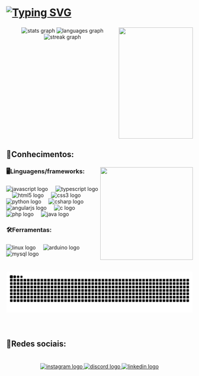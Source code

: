 <h1 align="left"><a href="https://git.io/typing-svg"><img src="https://readme-typing-svg.demolab.com?font=Fira+Code&size=30&pause=1000&color=F76C00&width=435&lines=Ol%C3%A1%F0%9F%91%8B%2C+bem+vindo+ao+meu+GitHub!;%F0%9F%91%BESou+o+Pedro+Lucas!+" alt="Typing SVG" /></a></h1>

###

<img align="right" height="300" width="200" src="https://media.giphy.com/media/v1.Y2lkPTc5MGI3NjExNG03Yjh3c3YyN2tkOTM1OGRzdXFxMW0wa2xqNHAxN2RyanEybm9zZSZlcD12MV9pbnRlcm5hbF9naWZfYnlfaWQmY3Q9cw/Z2NXSNmbgcE21zbVyZ/giphy.gif"  />

###

<div align="center">
  <img src="https://github-readme-stats.vercel.app/api?username=pEdrolgdcm&hide_title=false&hide_rank=false&show_icons=true&include_all_commits=true&count_private=true&disable_animations=false&theme=dracula&locale=en&hide_border=false&order=1" height="140" alt="stats graph"  />
  <img src="https://github-readme-stats.vercel.app/api/top-langs?username=pEdrolgdcm&locale=en&hide_title=false&layout=compact&card_width=320&langs_count=5&theme=dracula&hide_border=false&order=2" height="140" alt="languages graph"  />
  <img src="https://streak-stats.demolab.com?user=pEdrolgdcm&locale=en&mode=daily&theme=dark&hide_border=false&border_radius=5&order=3" height="150" alt="streak graph"  />
</div>

###

<br clear="both">

<h2 align="left">🧠Conhecimentos:</h2>

###

<img align="right" height="250" width="250" src="https://media.giphy.com/media/v1.Y2lkPTc5MGI3NjExazUzaWVmM2lnb2ZxaTlld3Iwdmh6Yms1YjdxYmFhMG5rcmFkZnZsZyZlcD12MV9pbnRlcm5hbF9naWZfYnlfaWQmY3Q9cw/n881nu8KO2tJ5VtJ7U/giphy.gif"  />

###

<h3 align="left">🖥️Linguagens/frameworks:</h3>

###

<div align="left">
  <img src="https://cdn.jsdelivr.net/gh/devicons/devicon/icons/javascript/javascript-original.svg" height="40" alt="javascript logo"  />
  <img width="12" />
  <img src="https://cdn.jsdelivr.net/gh/devicons/devicon/icons/typescript/typescript-original.svg" height="40" alt="typescript logo"  />
  <img width="12" />
  <img src="https://cdn.jsdelivr.net/gh/devicons/devicon/icons/html5/html5-original.svg" height="40" alt="html5 logo"  />
  <img width="12" />
  <img src="https://cdn.jsdelivr.net/gh/devicons/devicon/icons/css3/css3-original.svg" height="40" alt="css3 logo"  />
  <img width="12" />
  <img src="https://cdn.jsdelivr.net/gh/devicons/devicon/icons/python/python-original.svg" height="40" alt="python logo"  />
  <img width="12" />
  <img src="https://cdn.jsdelivr.net/gh/devicons/devicon/icons/csharp/csharp-original.svg" height="40" alt="csharp logo"  />
  <img width="12" />
  <img src="https://cdn.jsdelivr.net/gh/devicons/devicon/icons/angularjs/angularjs-original.svg" height="40" alt="angularjs logo"  />
  <img width="12" />
  <img src="https://cdn.jsdelivr.net/gh/devicons/devicon/icons/c/c-original.svg" height="40" alt="c logo"  />
  <img width="12" />
  <img src="https://cdn.jsdelivr.net/gh/devicons/devicon/icons/php/php-original.svg" height="40" alt="php logo"  />
  <img width="12" />
  <img src="https://cdn.jsdelivr.net/gh/devicons/devicon/icons/java/java-original.svg" height="40" alt="java logo"  />
</div>

###

<h3 align="left">🛠️Ferramentas:</h3>

###

<div align="left">
  <img src="https://cdn.jsdelivr.net/gh/devicons/devicon/icons/linux/linux-original.svg" height="40" alt="linux logo"  />
  <img width="12" />
  <img src="https://cdn.jsdelivr.net/gh/devicons/devicon/icons/arduino/arduino-original.svg" height="40" alt="arduino logo"  />
  <img width="12" />
  <img src="https://cdn.jsdelivr.net/gh/devicons/devicon/icons/mysql/mysql-original.svg" height="40" alt="mysql logo"  />
</div>

###

<br clear="both">

<img src="https://raw.githubusercontent.com/pEdrolgdcm/pEdrolgdcm/output/snake.svg" alt="Snake animation" />

###

<br clear="both">

<h2 align="left">🚀Redes sociais:</h2>

###

<br clear="both">

<div align="center">
  <a href="https://www.instagram.com/pedrolgdcm/" target="_blank">
    <img src="https://img.shields.io/static/v1?message=Instagram&logo=instagram&label=&color=E4405F&logoColor=white&labelColor=&style=for-the-badge" height="40" alt="instagram logo"  />
  </a>
  <a href="discordapp.com/users/519469580452626444" target="_blank">
    <img src="https://img.shields.io/static/v1?message=Discord&logo=discord&label=&color=7289DA&logoColor=white&labelColor=&style=for-the-badge" height="40" alt="discord logo"  />
  </a>
  <a href="https://www.linkedin.com/in/pedrolgdcm/" target="_blank">
    <img src="https://img.shields.io/static/v1?message=LinkedIn&logo=linkedin&label=&color=0077B5&logoColor=white&labelColor=&style=for-the-badge" height="40" alt="linkedin logo"  />
  </a>
</div>

###